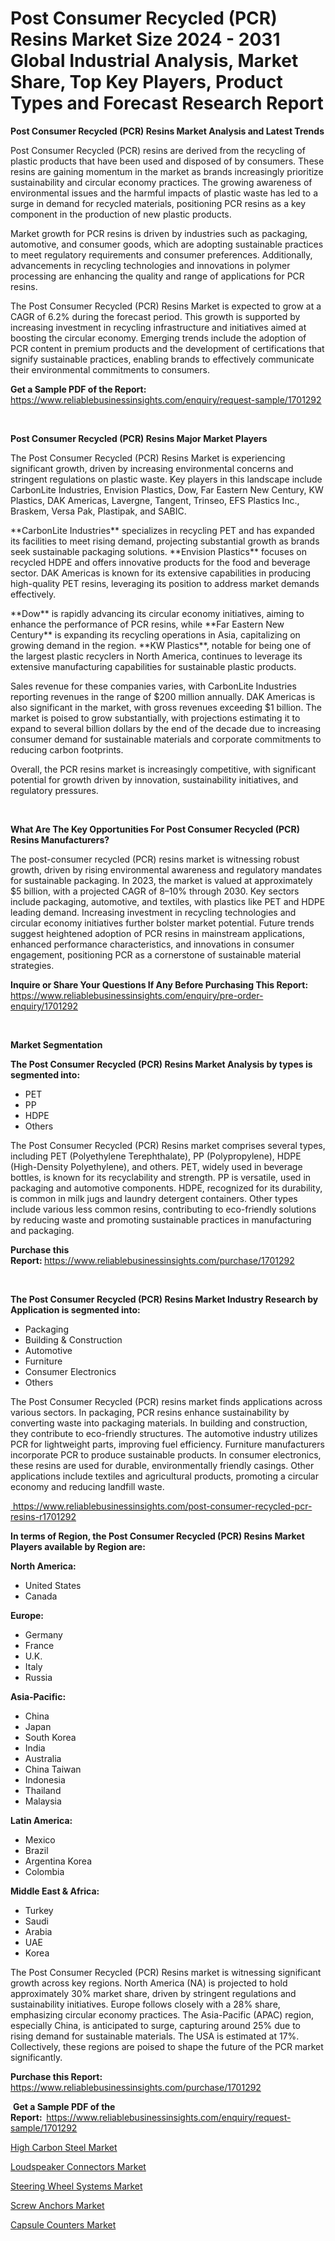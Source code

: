 <p><h1>Post Consumer Recycled (PCR) Resins Market Size 2024 - 2031 Global Industrial Analysis, Market Share, Top Key Players, Product Types and Forecast Research Report</h1></p><p><strong>Post Consumer Recycled (PCR) Resins Market Analysis and Latest Trends</strong></p>
<p><p>Post Consumer Recycled (PCR) resins are derived from the recycling of plastic products that have been used and disposed of by consumers. These resins are gaining momentum in the market as brands increasingly prioritize sustainability and circular economy practices. The growing awareness of environmental issues and the harmful impacts of plastic waste has led to a surge in demand for recycled materials, positioning PCR resins as a key component in the production of new plastic products.</p><p>Market growth for PCR resins is driven by industries such as packaging, automotive, and consumer goods, which are adopting sustainable practices to meet regulatory requirements and consumer preferences. Additionally, advancements in recycling technologies and innovations in polymer processing are enhancing the quality and range of applications for PCR resins.</p><p>The Post Consumer Recycled (PCR) Resins Market is expected to grow at a CAGR of 6.2% during the forecast period. This growth is supported by increasing investment in recycling infrastructure and initiatives aimed at boosting the circular economy. Emerging trends include the adoption of PCR content in premium products and the development of certifications that signify sustainable practices, enabling brands to effectively communicate their environmental commitments to consumers.</p></p>
<p><strong>Get a Sample PDF of the Report:&nbsp;</strong> <a href="https://www.reliablebusinessinsights.com/enquiry/request-sample/1701292?utm_campaign=1727&utm_medium=2&utm_source=Github&utm_content=ia&utm_term=30102024&utm_id=post-consumer-recycled-pcr-resins">https://www.reliablebusinessinsights.com/enquiry/request-sample/1701292</a></p>
<p>&nbsp;</p>
<p><strong>Post Consumer Recycled (PCR) Resins Major Market Players</strong></p>
<p><p>The Post Consumer Recycled (PCR) Resins Market is experiencing significant growth, driven by increasing environmental concerns and stringent regulations on plastic waste. Key players in this landscape include CarbonLite Industries, Envision Plastics, Dow, Far Eastern New Century, KW Plastics, DAK Americas, Lavergne, Tangent, Trinseo, EFS Plastics Inc., Braskem, Versa Pak, Plastipak, and SABIC.</p><p>**CarbonLite Industries** specializes in recycling PET and has expanded its facilities to meet rising demand, projecting substantial growth as brands seek sustainable packaging solutions. **Envision Plastics** focuses on recycled HDPE and offers innovative products for the food and beverage sector. DAK Americas is known for its extensive capabilities in producing high-quality PET resins, leveraging its position to address market demands effectively.</p><p>**Dow** is rapidly advancing its circular economy initiatives, aiming to enhance the performance of PCR resins, while **Far Eastern New Century** is expanding its recycling operations in Asia, capitalizing on growing demand in the region. **KW Plastics**, notable for being one of the largest plastic recyclers in North America, continues to leverage its extensive manufacturing capabilities for sustainable plastic products.</p><p>Sales revenue for these companies varies, with CarbonLite Industries reporting revenues in the range of $200 million annually. DAK Americas is also significant in the market, with gross revenues exceeding $1 billion. The market is poised to grow substantially, with projections estimating it to expand to several billion dollars by the end of the decade due to increasing consumer demand for sustainable materials and corporate commitments to reducing carbon footprints.</p><p>Overall, the PCR resins market is increasingly competitive, with significant potential for growth driven by innovation, sustainability initiatives, and regulatory pressures.</p></p>
<p>&nbsp;</p>
<p><strong>What Are The Key Opportunities For Post Consumer Recycled (PCR) Resins Manufacturers?</strong></p>
<p><p>The post-consumer recycled (PCR) resins market is witnessing robust growth, driven by rising environmental awareness and regulatory mandates for sustainable packaging. In 2023, the market is valued at approximately $5 billion, with a projected CAGR of 8–10% through 2030. Key sectors include packaging, automotive, and textiles, with plastics like PET and HDPE leading demand. Increasing investment in recycling technologies and circular economy initiatives further bolster market potential. Future trends suggest heightened adoption of PCR resins in mainstream applications, enhanced performance characteristics, and innovations in consumer engagement, positioning PCR as a cornerstone of sustainable material strategies.</p></p>
<p><strong>Inquire or Share Your Questions If Any Before Purchasing This Report:</strong> <a href="https://www.reliablebusinessinsights.com/enquiry/pre-order-enquiry/1701292?utm_campaign=1727&utm_medium=2&utm_source=Github&utm_content=ia&utm_term=30102024&utm_id=post-consumer-recycled-pcr-resins">https://www.reliablebusinessinsights.com/enquiry/pre-order-enquiry/1701292</a></p>
<p>&nbsp;</p>
<p><strong>Market Segmentation</strong></p>
<p><strong>The Post Consumer Recycled (PCR) Resins Market Analysis by types is segmented into:</strong></p>
<p><ul><li>PET</li><li>PP</li><li>HDPE</li><li>Others</li></ul></p>
<p><p>The Post Consumer Recycled (PCR) Resins market comprises several types, including PET (Polyethylene Terephthalate), PP (Polypropylene), HDPE (High-Density Polyethylene), and others. PET, widely used in beverage bottles, is known for its recyclability and strength. PP is versatile, used in packaging and automotive components. HDPE, recognized for its durability, is common in milk jugs and laundry detergent containers. Other types include various less common resins, contributing to eco-friendly solutions by reducing waste and promoting sustainable practices in manufacturing and packaging.</p></p>
<p><strong>Purchase this Report:&nbsp;</strong><a href="https://www.reliablebusinessinsights.com/purchase/1701292?utm_campaign=1727&utm_medium=2&utm_source=Github&utm_content=ia&utm_term=30102024&utm_id=post-consumer-recycled-pcr-resins">https://www.reliablebusinessinsights.com/purchase/1701292</a></p>
<p>&nbsp;</p>
<p><strong>The Post Consumer Recycled (PCR) Resins Market Industry Research by Application is segmented into:</strong></p>
<p><ul><li>Packaging</li><li>Building & Construction</li><li>Automotive</li><li>Furniture</li><li>Consumer Electronics</li><li>Others</li></ul></p>
<p><p>The Post Consumer Recycled (PCR) resins market finds applications across various sectors. In packaging, PCR resins enhance sustainability by converting waste into packaging materials. In building and construction, they contribute to eco-friendly structures. The automotive industry utilizes PCR for lightweight parts, improving fuel efficiency. Furniture manufacturers incorporate PCR to produce sustainable products. In consumer electronics, these resins are used for durable, environmentally friendly casings. Other applications include textiles and agricultural products, promoting a circular economy and reducing landfill waste.</p></p>
<p><a href="https://www.reliablebusinessinsights.com/post-consumer-recycled-pcr-resins-r1701292?utm_campaign=1727&utm_medium=2&utm_source=Github&utm_content=ia&utm_term=30102024&utm_id=post-consumer-recycled-pcr-resins">&nbsp;https://www.reliablebusinessinsights.com/post-consumer-recycled-pcr-resins-r1701292</a></p>
<p><strong>In terms of Region, the Post Consumer Recycled (PCR) Resins Market Players available by Region are:</strong></p>
<p>
    <p> <strong> North America: </strong>
        <ul>
            <li>United States</li>
            <li>Canada</li>
        </ul>
        </p> 
    <p> <strong> Europe: </strong>
        <ul>
            <li>Germany</li>
            <li>France</li>
            <li>U.K.</li>
            <li>Italy</li>
            <li>Russia</li>
        </ul>
        </p> 
    <p> <strong> Asia-Pacific: </strong>
        <ul>
            <li>China</li>
            <li>Japan</li>
            <li>South Korea</li>
            <li>India</li>
            <li>Australia</li>
            <li>China Taiwan</li>
            <li>Indonesia</li>
            <li>Thailand</li>
            <li>Malaysia</li>
        </ul>
        </p> 
    <p> <strong> Latin America: </strong>
        <ul>
            <li>Mexico</li>
            <li>Brazil</li>
            <li>Argentina Korea</li>
            <li>Colombia</li>
        </ul>
        </p> 
    <p> <strong> Middle East & Africa: </strong>
        <ul>
            <li>Turkey</li>
            <li>Saudi</li>
            <li>Arabia</li>
            <li>UAE</li>
            <li>Korea</li>
        </ul>
    </p>
    </p>
<p><p>The Post Consumer Recycled (PCR) Resins market is witnessing significant growth across key regions. North America (NA) is projected to hold approximately 30% market share, driven by stringent regulations and sustainability initiatives. Europe follows closely with a 28% share, emphasizing circular economy practices. The Asia-Pacific (APAC) region, especially China, is anticipated to surge, capturing around 25% due to rising demand for sustainable materials. The USA is estimated at 17%. Collectively, these regions are poised to shape the future of the PCR market significantly.</p></p>
<p><strong>Purchase this Report: </strong><a href="https://www.reliablebusinessinsights.com/purchase/1701292?utm_campaign=1727&utm_medium=2&utm_source=Github&utm_content=ia&utm_term=30102024&utm_id=post-consumer-recycled-pcr-resins">https://www.reliablebusinessinsights.com/purchase/1701292</a></p>
<p>&nbsp;<strong>Get a Sample PDF of the Report:&nbsp;&nbsp;</strong><a href="https://www.reliablebusinessinsights.com/enquiry/request-sample/1701292?utm_campaign=1727&utm_medium=2&utm_source=Github&utm_content=ia&utm_term=30102024&utm_id=post-consumer-recycled-pcr-resins">https://www.reliablebusinessinsights.com/enquiry/request-sample/1701292</a></p>
<p><strong></strong></p>
<p><p><a href="https://www.linkedin.com/pulse/high-carbon-steel-market-consolidation-impact-structure-wa9bc?utm_campaign=1727&utm_medium=2&utm_source=Github&utm_content=ia&utm_term=30102024&utm_id=post-consumer-recycled-pcr-resins">High Carbon Steel Market</a></p><p><a href="https://www.linkedin.com/pulse/navigating-global-loudspeaker-connectors-market-landscape-zrmie?utm_campaign=1727&utm_medium=2&utm_source=Github&utm_content=ia&utm_term=30102024&utm_id=post-consumer-recycled-pcr-resins">Loudspeaker Connectors Market</a></p><p><a href="https://www.linkedin.com/pulse/steering-wheel-systems-market-trends-strategic-insights-2024-caebf?utm_campaign=1727&utm_medium=2&utm_source=Github&utm_content=ia&utm_term=30102024&utm_id=post-consumer-recycled-pcr-resins">Steering Wheel Systems Market</a></p><p><a href="https://www.linkedin.com/pulse/market-insights-global-screw-anchors-forecast-innovation-dv3dc?utm_campaign=1727&utm_medium=2&utm_source=Github&utm_content=ia&utm_term=30102024&utm_id=post-consumer-recycled-pcr-resins">Screw Anchors Market</a></p><p><a href="https://www.linkedin.com/pulse/global-perspectives-capsule-counters-market-trends-forecast-zqt5e?utm_campaign=1727&utm_medium=2&utm_source=Github&utm_content=ia&utm_term=30102024&utm_id=post-consumer-recycled-pcr-resins">Capsule Counters Market</a></p></p>